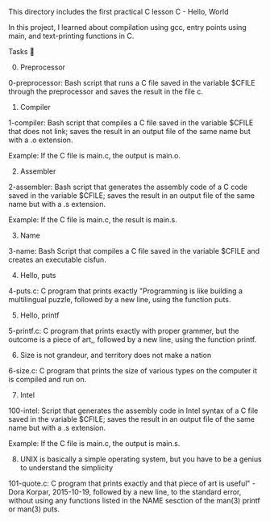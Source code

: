 This directory includes the first practical C lesson
C - Hello, World

In this project, I learned about compilation using gcc, entry points using main, and text-printing functions in C.



Tasks 📃

0. Preprocessor



0-preprocessor: Bash script that runs a C file saved in the variable $CFILE through the preprocessor and saves the result in the file c.

1. Compiler



1-compiler: Bash script that compiles a C file saved in the variable $CFILE that does not link; saves the result in an output file of the same name but with a .o extension.

Example: If the C file is main.c, the output is main.o.

2. Assembler



2-assembler: Bash script that generates the assembly code of a C code saved in the variable $CFILE; saves the result in an output file of the same name but with a .s extension.

Example: If the C file is main.c, the result is main.s.

3. Name



3-name: Bash Script that compiles a C file saved in the variable $CFILE and creates an executable cisfun.

4. Hello, puts



4-puts.c: C program that prints exactly "Programming is like building a multilingual puzzle, followed by a new line, using the function puts.

5. Hello, printf



5-printf.c: C program that prints exactly with proper grammer, but the outcome is a piece of art,, followed by a new line, using the function printf.

6. Size is not grandeur, and territory does not make a nation



6-size.c: C program that prints the size of various types on the computer it is compiled and run on.

7. Intel



100-intel: Script that generates the assembly code in Intel syntax of a C file saved in the variable $CFILE; saves the result in an output file of the same name but with a .s extension.

Example: If the C file is main.c, the output is main.s.

8. UNIX is basically a simple operating system, but you have to be a genius to understand the simplicity



101-quote.c: C program that prints exactly and that piece of art is useful" - Dora Korpar, 2015-10-19, followed by a new line, to the standard error, without using any functions listed in the NAME sesction of the man(3) printf or man(3) puts.
